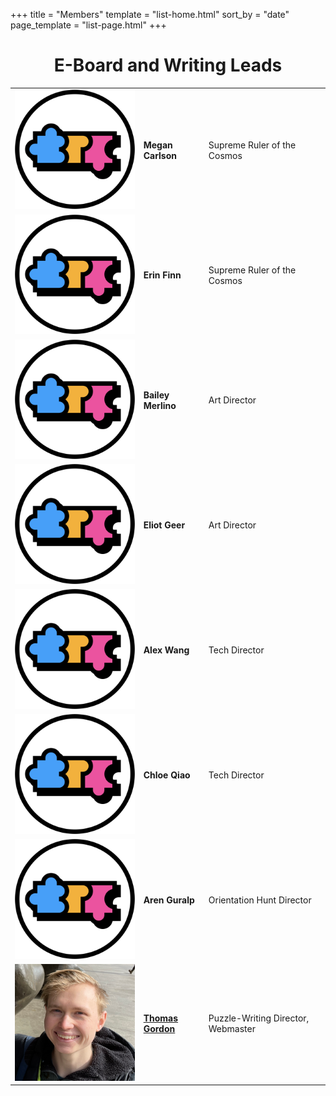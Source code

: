 +++
title = "Members"
template = "list-home.html"
sort_by = "date"
page_template = "list-page.html"
+++

<h1 style="text-align: center;">E-Board and Writing Leads</h1>

<table>
    <tr>
        <td><img src="logo.png" width=300vw class="eboard-img"></td>
        <td><b>Megan Carlson</b></td>
        <td>Supreme Ruler of the Cosmos</td>
    </tr>
    <tr>
        <td><img src="logo.png" width=300vw class="eboard-img"></td>
        <td><b>Erin Finn</b></td>
        <td>Supreme Ruler of the Cosmos</td>
    </tr>
    <tr>
        <td><img src="logo.png" width=300vw class="eboard-img"></td>
        <td><b>Bailey Merlino</b></td>
        <td>Art Director</td>
    </tr>
    <tr>
        <td><img src="logo.png" width=300vw class="eboard-img"></td>
        <td><b>Eliot Geer</b></td>
        <td>Art Director</td>
    </tr>
    <tr>
        <td><img src="logo.png" width=300vw class="eboard-img"></td>
        <td><b>Alex Wang</b></td>
        <td>Tech Director</td>
    </tr>
    <tr>
        <td><img src="logo.png" width=300vw class="eboard-img"></td>
        <td><b>Chloe Qiao</b></td>
        <td>Tech Director</td>
    </tr>
    <tr>
        <td><img src="logo.png" width=300vw class="eboard-img"></td>
        <td><b>Aren Guralp</b></td>
        <td>Orientation Hunt Director</td>
    </tr>
    <tr>
        <td><img src="thomasg.png" width=300vw class="eboard-img"></td>
        <td><b><a href="https://metaterminal.fyi/">Thomas Gordon</a></b></td>
        <td>Puzzle-Writing Director, Webmaster</td>
    </tr>
</table>


